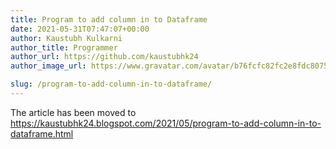 ```yaml
---
title: Program to add column in to Dataframe
date: 2021-05-31T07:47:07+00:00
author: Kaustubh Kulkarni
author_title: Programmer
author_url: https://github.com/kaustubhk24
author_image_url: https://www.gravatar.com/avatar/b76fcfc82fc2e8fdc8075636f1735f61?s=200

slug: /program-to-add-column-in-to-dataframe/
---
```

The article has been moved to https://kaustubhk24.blogspot.com/2021/05/program-to-add-column-in-to-dataframe.html
